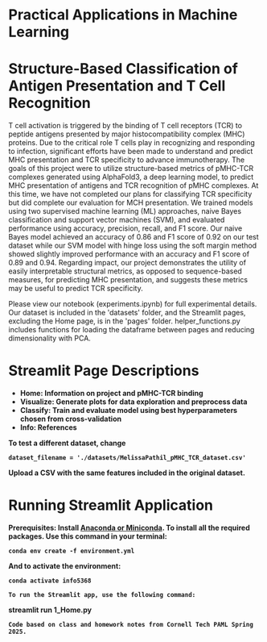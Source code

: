 # Practical Applications in Machine Learning 

# Structure-Based Classification of Antigen Presentation and T Cell Recognition

T cell activation is triggered by the binding of T cell receptors (TCR) to peptide antigens presented by major histocompatibility complex (MHC) proteins. Due to the critical role T cells play in recognizing and responding to infection, significant efforts have been made to understand and predict MHC presentation and TCR specificity to advance immunotherapy. The goals of this project were to utilize structure-based metrics of pMHC-TCR complexes generated using AlphaFold3, a deep learning model, to predict MHC presentation of antigens and TCR recognition of pMHC complexes. At this time, we have not completed our plans for classifying TCR specificity but did complete our evaluation for MCH presentation. We trained models using two supervised machine learning (ML) approaches, naive Bayes classification and support vector machines (SVM), and evaluated performance using accuracy, precision, recall, and F1 score. Our naive Bayes model achieved an accuracy of 0.86 and F1 score of 0.92 on our test dataset while our SVM model with hinge loss using the soft margin method showed slightly improved performance with an accuracy and F1 score of 0.89 and 0.94. Regarding impact, our project demonstrates the utility of easily interpretable structural metrics, as opposed to sequence-based measures, for predicting MHC presentation, and suggests these metrics may be useful to predict TCR specificity.

Please view our notebook (experiments.ipynb) for full experimental details. Our dataset is included in the 'datasets' folder, and the Streamlit pages, excluding the Home page, is in the 'pages' folder. helper_functions.py includes functions for loading the dataframe between pages and reducing dimensionality with PCA.

# Streamlit Page Descriptions

* <b>Home<b>: Information on project and pMHC-TCR binding
* <b>Visualize<b>: Generate plots for data exploration and preprocess data
* <b>Classify<b>: Train and evaluate model using best hyperparameters chosen from cross-validation
* <b>Info<b>: References

To test a different dataset, change
```
dataset_filename = './datasets/MelissaPathil_pMHC_TCR_dataset.csv'
```
Upload a CSV with the same features included in the original dataset.

# Running Streamlit Application

Prerequisites: Install [Anaconda or Miniconda](https://docs.anaconda.com/anaconda/install/).
To install all the required packages. Use this command in your terminal:
```
conda env create -f environment.yml
```
And to activate the environment:
```
conda activate info5368
```

```
To run the Streamlit app, use the following command:
```
streamlit run 1_Home.py
```
Code based on class and homework notes from Cornell Tech PAML Spring 2025.
